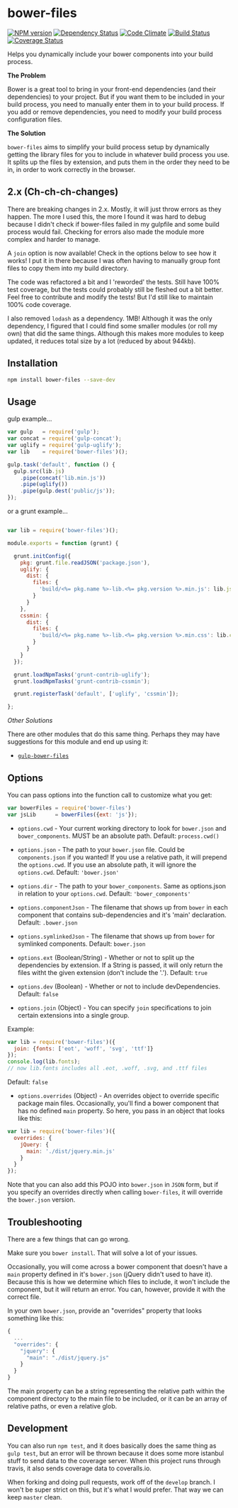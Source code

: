 # bower-files

[![NPM version](http://img.shields.io/npm/v/bower-files.svg?style=flat)](https://www.npmjs.org/package/bower-files)
[![Dependency Status](http://img.shields.io/gemnasium/ksmithut/bower-files.svg?style=flat)](https://gemnasium.com/ksmithut/bower-files)
[![Code Climate](http://img.shields.io/codeclimate/github/ksmithut/bower-files.svg?style=flat)](https://codeclimate.com/github/ksmithut/bower-files)
[![Build Status](http://img.shields.io/travis/ksmithut/bower-files.svg?style=flat)](https://travis-ci.org/ksmithut/bower-files)
[![Coverage Status](http://img.shields.io/codeclimate/coverage/github/ksmithut/bower-files.svg?style=flat)](https://codeclimate.com/github/ksmithut/bower-files)

Helps you dynamically include your bower components into your build process.

**The Problem**

Bower is a great tool to bring in your front-end dependencies (and their
dependencies) to your project. But if you want them to be included in your build
process, you need to manually enter them in to your build process. If you add
or remove dependencies, you need to modify your build process configuration
files.

**The Solution**

`bower-files` aims to simplify your build process setup by dynamically getting
the library files for you to include in whatever build process you use. It
splits up the files by extension, and puts them in the order they need to be in,
in order to work correctly in the browser.

## 2.x (Ch-ch-ch-changes)

There are breaking changes in 2.x. Mostly, it will just throw errors as they
happen. The more I used this, the more I found it was hard to debug because I
didn't check if bower-files failed in my gulpfile and some build process would
fail. Checking for errors also made the module more complex and harder to
manage.

A `join` option is now available! Check in the options below to see how it
works! I put it in there because I was often having to manually group font files
to copy them into my build directory.

The code was refactored a bit and I 'reworded' the tests. Still have 100% test
coverage, but the tests could probably still be fleshed out a bit better. Feel
free to contribute and modify the tests! But I'd still like to maintain 100%
code coverage.

I also removed `lodash` as a dependency. 1MB! Although it was the only
dependency, I figured that I could find some smaller modules (or roll my own)
that did the same things. Although this makes more modules to keep updated, it
reduces total size by a lot (reduced by about 944kb).

## Installation

```bash
npm install bower-files --save-dev
```

## Usage

gulp example...

```javascript
var gulp   = require('gulp');
var concat = require('gulp-concat');
var uglify = require('gulp-uglify');
var lib    = require('bower-files')();

gulp.task('default', function () {
  gulp.src(lib.js)
    .pipe(concat('lib.min.js'))
    .pipe(uglify())
    .pipe(gulp.dest('public/js'));
});
```

or a grunt example...

```javascript

var lib = require('bower-files')();

module.exports = function (grunt) {

  grunt.initConfig({
    pkg: grunt.file.readJSON('package.json'),
    uglify: {
      dist: {
        files: {
          'build/<%= pkg.name %>-lib.<%= pkg.version %>.min.js': lib.js
        }
      }
    },
    cssmin: {
      dist: {
        files: {
          'build/<%= pkg.name %>-lib.<%= pkg.version %>.min.css': lib.css
        }
      }
    }
  });

  grunt.loadNpmTasks('grunt-contrib-uglify');
  grunt.loadNpmTasks('grunt-contrib-cssmin');

  grunt.registerTask('default', ['uglify', 'cssmin']);

};
```

*Other Solutions*

There are other modules that do this same thing. Perhaps they may have
suggestions for this module and end up using it:

- [`gulp-bower-files`](https://www.npmjs.org/package/gulp-bower-files)

## Options

You can pass options into the function call to customize what you get:

```javascript
var bowerFiles = require('bower-files')
var jsLib      = bowerFiles({ext: 'js'});
```

* `options.cwd` - Your current working directory to look for `bower.json` and
`bower_components`. MUST be an absolute path. Default: `process.cwd()`

* `options.json` - The path to your `bower.json` file. Could be
`components.json` if you wanted! If you use a relative path, it will prepend the
`options.cwd`. If you use an absolute path, it will ignore the `options.cwd`.
Default: `'bower.json'`

* `options.dir` - The path to your `bower_components`. Same as options.json in
relation to your `options.cwd`. Default: `'bower_components'`

* `options.componentJson` - The filename that shows up from `bower` in each
component that contains sub-dependencies and it's 'main' declaration. Default:
`.bower.json`

* `options.symlinkedJson` - The filename that shows up from `bower` for
symlinked components. Default: `bower.json`

* `options.ext` (Boolean/String) - Whether or not to split up the dependencies
by extension. If a String is passed, it will only return the files witht the
given extension (don't include the '.'). Default: `true`

* `options.dev` (Boolean) - Whether or not to include devDependencies. Default:
`false`

* `options.join` (Object) - You can specify `join` specifications to join
certain extensions into a single group.

Example:

```javascript
var lib = require('bower-files')({
  join: {fonts: ['eot', 'woff', 'svg', 'ttf']}
});
console.log(lib.fonts);
// now lib.fonts includes all .eot, .woff, .svg, and .ttf files
```

Default: `false`

* `options.overrides` (Object) - An overrides object to override specific
package main files. Occasionally, you'll find a bower component that has no
defined `main` property. So here, you pass in an object that looks like this:

```javascript
var lib = require('bower-files')({
  overrides: {
    jQuery: {
      main: './dist/jquery.min.js'
    }
  }
});
```

Note that you can also add this POJO into `bower.json` in `JSON` form, but if
you specify an overrides directly when calling `bower-files`, it will override
the `bower.json` version.

## Troubleshooting

There are a few things that can go wrong.

Make sure you `bower install`. That will solve a lot of your issues.

Occasionally, you will come across a bower component that doesn't have a `main`
property defined in it's `bower.json` (jQuery didn't used to have it). Because
this is how we determine which files to include, it won't include the component,
but it will return an error. You can, however, provide it with the correct file.

In your own `bower.json`, provide an "overrides" property that looks something
like this:

```javascript
{
  ...
  "overrides": {
    "jquery": {
      "main": "./dist/jquery.js"
    }
  }
}
```

The main property can be a string representing the relative path within the
component directory to the main file to be included, or it can be an array of
relative paths, or even a relative glob.

## Development

You can also run `npm test`, and it does basically does the same thing as
`gulp test`, but an error will be thrown because it does some more istanbul
stuff to send data to the coverage server. When this project runs through
travis, it also sends coverage data to coveralls.io.

When forking and doing pull requests, work off of the `develop` branch. I won't
be super strict on this, but it's what I would prefer. That way we can keep
`master` clean.
